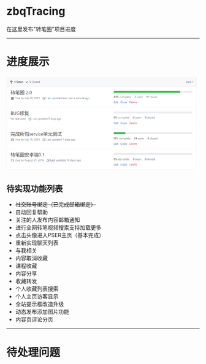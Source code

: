# zbqTracing

在这里发布"转笔圈"项目进度

--------------------------------------------------------------------------------
# 进度展示
![批注 2019-06-30 173633](/assets/批注%202019-06-30%20173633.png)

## 待实现功能列表

- ~~社交账号绑定（已完成邮箱绑定）~~
- 自动回复帮助
- 关注的人发布内容邮箱通知
- 进行全网转笔视频搜索支持加载更多
- 点击头像进入PSER主页（基本完成）
- 重新实现聊天列表
- 与我相关
- 内容取消收藏
- 课程收藏
- 内容分享
- 收藏转发
- 个人收藏列表搜索
- 个人主页访客显示
- 全站提示框改造升级
- 动态发布添加图片功能
- 内容页评论分页

--------------------------------------------------------------------------------

# 待处理问题

